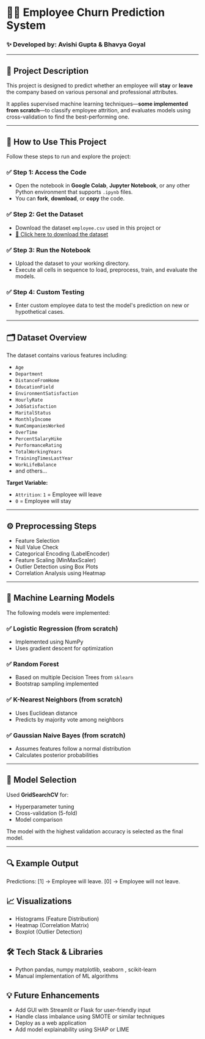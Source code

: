 # 👨‍💼 Employee Churn Prediction System

### ✨ Developed by: Avishi Gupta & Bhavya Goyal

---

## 📌 Project Description

This project is designed to predict whether an employee will **stay** or **leave** the company based on various personal and professional attributes.

It applies supervised machine learning techniques—**some implemented from scratch**—to classify employee attrition, and evaluates models using cross-validation to find the best-performing one.

---

## 🚀 How to Use This Project

Follow these steps to run and explore the project:

### ✅ Step 1: Access the Code
- Open the notebook in **Google Colab**, **Jupyter Notebook**, or any other Python environment that supports `.ipynb` files.
- You can **fork**, **download**, or **copy** the code.

### ✅ Step 2: Get the Dataset
- Download the dataset `employee.csv` used in this project or
- [🔗 Click here to download the dataset](https://www.opendatabay.com/data/ai-ml/2900e244-81c8-42a2-9cf6-1ded6626e49f?utm_source=chatgpt.com)

### ✅ Step 3: Run the Notebook
- Upload the dataset to your working directory.
- Execute all cells in sequence to load, preprocess, train, and evaluate the models.

### ✅ Step 4: Custom Testing
- Enter custom employee data to test the model's prediction on new or hypothetical cases.

---

## 🗂️ Dataset Overview

The dataset contains various features including:

- `Age`
- `Department`
- `DistanceFromHome`
- `EducationField`
- `EnvironmentSatisfaction`
- `HourlyRate`
- `JobSatisfaction`
- `MaritalStatus`
- `MonthlyIncome`
- `NumCompaniesWorked`
- `OverTime`
- `PercentSalaryHike`
- `PerformanceRating`
- `TotalWorkingYears`
- `TrainingTimesLastYear`
- `WorkLifeBalance`
- and others...

**Target Variable:**  
- `Attrition`: `1` = Employee will leave  
- `0` = Employee will stay

---

## ⚙️ Preprocessing Steps

- Feature Selection  
- Null Value Check  
- Categorical Encoding (LabelEncoder)  
- Feature Scaling (MinMaxScaler)  
- Outlier Detection using Box Plots  
- Correlation Analysis using Heatmap  

---

## 🧠 Machine Learning Models

The following models were implemented:

### ✅ Logistic Regression (from scratch)
- Implemented using NumPy
- Uses gradient descent for optimization

### ✅ Random Forest
- Based on multiple Decision Trees from `sklearn`
- Bootstrap sampling implemented

### ✅ K-Nearest Neighbors (from scratch)
- Uses Euclidean distance
- Predicts by majority vote among neighbors

### ✅ Gaussian Naive Bayes (from scratch)
- Assumes features follow a normal distribution
- Calculates posterior probabilities

---

## 🧪 Model Selection

Used **GridSearchCV** for:
- Hyperparameter tuning
- Cross-validation (5-fold)
- Model comparison

The model with the highest validation accuracy is selected as the final model.

---

## 🔍 Example Output

Predictions: [1] -> Employee will leave.
             [0] -> Employee will not leave.

## 📈 Visualizations

- Histograms (Feature Distribution)
- Heatmap (Correlation Matrix)
- Boxplot (Outlier Detection)

## 🛠️ Tech Stack & Libraries

- Python pandas, numpy matplotlib, seaborn , scikit-learn
- Manual implementation of ML algorithms

## 💡 Future Enhancements

- Add GUI with Streamlit or Flask for user-friendly input
- Handle class imbalance using SMOTE or similar techniques
- Deploy as a web application
- Add model explainability using SHAP or LIME
